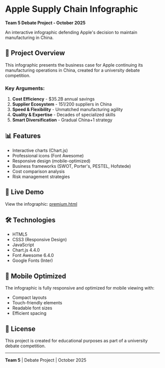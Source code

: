 # Apple Supply Chain Infographic

**Team 5 Debate Project - October 2025**

An interactive infographic defending Apple's decision to maintain manufacturing in China.

## 🎯 Project Overview

This infographic presents the business case for Apple continuing its manufacturing operations in China, created for a university debate competition.

### Key Arguments:
1. **Cost Efficiency** - $35.2B annual savings
2. **Supplier Ecosystem** - 151/200 suppliers in China
3. **Speed & Flexibility** - Unmatched manufacturing agility
4. **Quality & Expertise** - Decades of specialized skills
5. **Smart Diversification** - Gradual China+1 strategy

## 📊 Features

- Interactive charts (Chart.js)
- Professional icons (Font Awesome)
- Responsive design (mobile-optimized)
- Business frameworks (SWOT, Porter's, PESTEL, Hofstede)
- Cost comparison analysis
- Risk management strategies

## 🚀 Live Demo

View the infographic: [premium.html](premium.html)

## 🛠️ Technologies

- HTML5
- CSS3 (Responsive Design)
- JavaScript
- Chart.js 4.4.0
- Font Awesome 6.4.0
- Google Fonts (Inter)

## 📱 Mobile Optimized

The infographic is fully responsive and optimized for mobile viewing with:
- Compact layouts
- Touch-friendly elements
- Readable font sizes
- Efficient spacing

## 📄 License

This project is created for educational purposes as part of a university debate competition.

---

**Team 5** | Debate Project | October 2025

